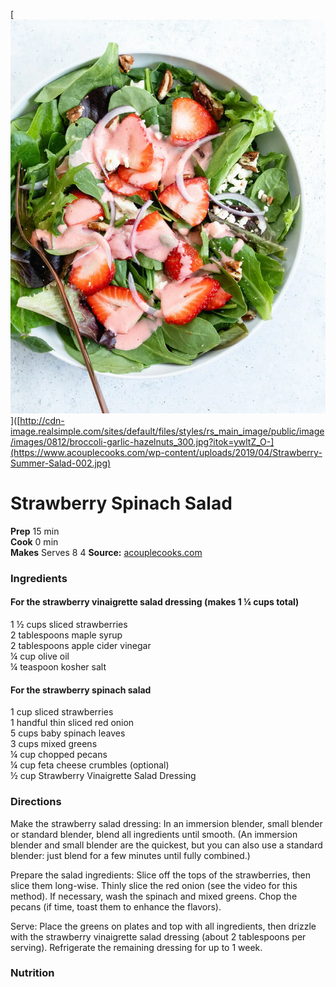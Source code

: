 [![](./images/Strawberry-Summer-Salad-002.webp)]([http://cdn-image.realsimple.com/sites/default/files/styles/rs_main_image/public/image/images/0812/broccoli-garlic-hazelnuts_300.jpg?itok=ywltZ_O-](https://www.acouplecooks.com/wp-content/uploads/2019/04/Strawberry-Summer-Salad-002.jpg)

#  Strawberry Spinach Salad

**Prep** 15 min  
**Cook** 0 min  
**Makes** Serves 8 4
**Source:** [acouplecooks.com](https://www.acouplecooks.com/strawberry-spinach-salad/)

###  Ingredients

#### For the strawberry vinaigrette salad dressing (makes 1 ¼ cups total)

1 ½ cups sliced strawberries  
2 tablespoons maple syrup  
2 tablespoons apple cider vinegar  
¼ cup olive oil  
¼ teaspoon kosher salt  

#### For the strawberry spinach salad  

1 cup sliced strawberries  
1 handful thin sliced red onion  
5 cups baby spinach leaves  
3 cups mixed greens  
¼ cup chopped pecans  
¼ cup feta cheese crumbles (optional)  
½ cup Strawberry Vinaigrette Salad Dressing  


###  Directions

Make the strawberry salad dressing: In an immersion blender, small blender or standard blender, blend all ingredients until smooth. (An immersion blender and small blender are the quickest, but you can also use a standard blender: just blend for a few minutes until fully combined.)  

Prepare the salad ingredients: Slice off the tops of the strawberries, then slice them long-wise. Thinly slice the red onion (see the video for this method). If necessary, wash the spinach and mixed greens. Chop the pecans (if time, toast them to enhance the flavors).  

Serve: Place the greens on plates and top with all ingredients, then drizzle with the strawberry vinaigrette salad dressing (about 2 tablespoons per serving). Refrigerate the remaining dressing for up to 1 week.  


###  Nutrition

